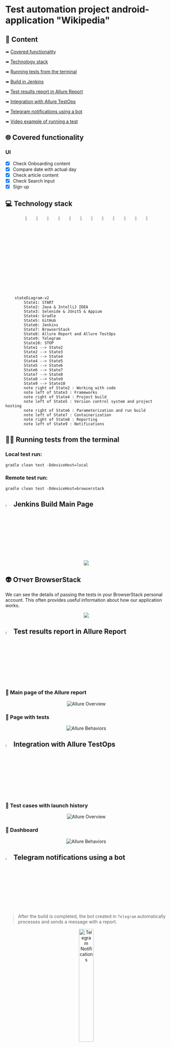 # Test automation project android-application "Wikipedia"

## :page_with_curl:         Content

➠ [Covered functionality](#globe_with_meridians-covered-functionality)

➠ [Technology stack](#computer-technology-stack)

➠ [Running tests from the terminal](#technologist-running-tests-from-the-terminal)

➠ [Build in Jenkins](#-jenkins-build-main-page)

➠ [Test results report in Allure Report](#-test-results-report-in-allure-report)

➠ [Integration with Allure TestOps](#-integration-with-allure-testops)

➠ [Telegram notifications using a bot](#-telegram-notifications-using-a-bot)

➠ [Video example of running a test](#-video-example-of-running-a-test)
## <a name="globe_with_meridians-covered-functionality"></a>:globe_with_meridians: Covered functionality

### UI

- [x] Check Onboarding content
- [x] Compare date with actual day
- [x] Check article content
- [x] Check Search input
- [x] Sign up

## :computer: Technology stack

<p align="center">
<img width="6%" title="IntelliJ IDEA" src="images/logo/Intelij_IDEA.svg">
<img width="6%" title="Java" src="images/logo/Java.svg">
<img width="6%" title="JUnit5" src="images/logo/JUnit5.svg">
<img width="6%" title="Selenide" src="images/logo/Selenide.svg">
<img width="6%" title="Gradle" src="images/logo/Gradle.svg">
<img width="6%" title="GitHub" src="images/logo/GitHub.svg">
<img width="6%" title="Jenkins" src="images/logo/Jenkins.svg">
<img width="6%" title="BrowserStack" src="images/logo/browserstack.svg">
<img width="6%" title="Appium" src="images/logo/appium.svg">
<img width="6%" title="Allure Report" src="images/logo/Allure_Report.svg">
<img width="6%" title="Allure TestOps" src="images/logo/alluretestops.svg">
<img width="6%" title="Telegram" src="images/logo/Telegram.svg">
</p>

```mermaid        
    stateDiagram-v2
        State1: START
        State2: Java & IntelliJ IDEA
        State3: Selenide & JUnit5 & Appium
        State4: Gradle
        State5: GitHub
        State6: Jenkins
        State7: BrowserStack
        State8: Allure Report and Allure TestOps
        State9: Telegram
        State10: STOP
        State1 --> State2
        State2 --> State3
        State3 --> State4
        State4 --> State5
        State5 --> State6
        State6 --> State7
        State7 --> State8
        State8 --> State9
        State9 --> State10
        note right of State2 : Working with code
        note left of State3 : Frameworks
        note right of State4 : Project build
        note left of State5 : Version control system and project hosting
        note right of State6 : Parameterization and run build
        note left of State7 : Containerization
        note right of State8 : Reporting
        note left of State9 : Notifications
```

## :technologist: Running tests from the terminal

### Local test run:

```
gradle clean test -DdeviceHost=local
```

### Remote test run:

```
gradle clean test -DdeviceHost=browserstack
```

## <img width="4%" title="Jenkins" src="images/logo/Jenkins.svg"> Jenkins Build Main Page

<p align="center">
  <img src="images/screenshots/JenkinsMain.jpg">
</p>

## 👽 Отчет BrowserStack
We can see the details of passing the tests in your BrowserStack personal account. This often provides useful information about how our application works.
<p align="center">
  <img src="images/screenshots/browserstack.jpg">
</p>

## <img width="4%" title="Allure Report" src="images/logo/Allure_Report.svg"> Test results report in Allure Report

### :pushpin: Main page of the Allure report

<p align="center">
<img title="Allure Overview" src="images/screenshots/mainAllureR.jpg">
</p>

### :pushpin: Page with tests


<p align="center">
<img title="Allure Behaviors" src="images/screenshots/testCasesAR.jpg">
</p>


## <img width="4%" title="Allure TestOps" src="images/logo/alluretestops.svg"> Integration with Allure TestOps

### :pushpin: Test cases with launch history

<p align="center">
<img title="Allure Overview" src="images/screenshots/testCasesTO.jpg">
</p>

### :pushpin: Dashboard


<p align="center">
<img title="Allure Behaviors" src="images/screenshots/dashBoardTO.jpg">
</p>


## <img width="4%" title="Telegram" src="images/logo/Telegram.svg"> Telegram notifications using a bot

> After the build is completed, the bot created in <code>Telegram</code> automatically processes and sends a message with a report.
<p align="center">
<img width="30%"  title="Telegram Notifications" src="images/screenshots/telegramBot.jpg">
</p>

## :film_projector: Video example of running a test

> A video is attached to each test in the report. One of these videos is shown below. In this test case we checked sign up
<p align="center">
  <img title="Video" src="images/gif/bbf5a47f161a9f03eead5ef5fef16323ae502642.gif">
</p>

<a target="_blank" href="https://t.me/YuriyMqa">t.me/dmitrishin13</a>